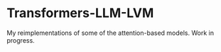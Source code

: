 # Transformers-LLM-LVM
My reimplementations of some of the attention-based models. Work in progress. 
